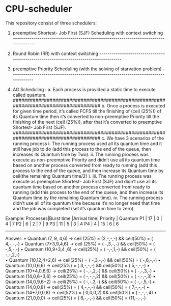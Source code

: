 # CPU-scheduler
This repository consist of three schedulers:


1.	preemptive Shortest- Job First (SJF) Scheduling with context switching 
        -------------------------------------------------------------------------------------
2.	Round Robin (RR) with context switching
        -------------------------------------------------------------------------------------
3.	preemptive  Priority Scheduling (with the solving of starvation problem)
        -------------------------------------------------------------------------------------
        
4.	AG  Scheduling : 
  a.	Each process is provided a static time to execute called quantum.
        #####################################################################################
  b.	Once a process is executed for given time period, it’s called FCFS till the finishing of (ceil (25%)) of its Quantum time then      it’s converted to non-preemptive Priority till the finishing of the next (ceil (25%)), after that it’s converted to preemptive Shortest-  Job First (SJF).
        #####################################################################################
  c.	We have 3 scenarios of the running process 
    i.	The running process used all its quantum time and it still have job to do (add this process to the end of the queue, then increases its Quantum time by Two).
    ii.	The running process was execute as non-preemptive Priority and didn’t use all its quantum time based on another process converted from ready to running (add this process to the end of the queue, and then increase its Quantum time by  ceil(the remaining Quantum time/2) ).
    iii.	The running process was execute as preemptive Shortest- Job  First (SJF) and didn’t use all its quantum time based on another process converted from ready to running (add this process to the end of the queue, and then increase its Quantum time by the remaining Quantum time).
    iv.	The running process didn’t use all of its quantum time because it’s no longer need that time and the job was completed (set it’s quantum time to zero).







Example:
Processes|Burst time |Arrival time|	Priority | Quantum
  P1	   |    17	   |      0	    |     4	   |    7
  P2	   |    6	     |      2	    |     7	   |    9
  P3	   |    11	   |      5	    |     3	   |    4
  P4	   |    4	     |      15	  |     6	   |    6
  _____________________________________________________

Answer:
•	Quantum (7, 9, 4,6) -> ceil (25%) = (2,-,-,-)  && ceil(50%) = ( 4,-,-,-)
•	Quantum (7+3,9,4,6) -> ceil (25%) = ( -,3,-,-) && ceil(50%) = ( -,5,-,-)
•	Quantum (10,9+3,4 ,6) -> ceil(25%) = ( -,-,1,-)  && ceil(50%) = ( -,-,2,-)  
•	Quantum (10,12,4+2,6) -> ceil(25%) = ( -,3,-,-) && ceil(50%) = ( -,6,-,-)
•	Quantum (10,0,6,6) -> ceil(25%) = ( 3,-,-,-) && ceil(50%) = ( 5,-,-,-) 
•	Quantum (10+4,0,6,6) -> ceil(25%) = ( -,-,2,-) && ceil(50%) = ( -,-,3,-)
•	Quantum (14,0,6+3,6) -> ceil(25%) = ( -,-,-,2) && ceil(50%) = ( -,-,-,3)
•	Quantum (14,0,9,6+2) -> ceil(25%) = ( -,-,3,-) && ceil(50%) = ( -,-,5,-)
•	Quantum (14,0,0,8) -> ceil(25%) = ( 4,-,-,-) && ceil(50%) = ( 7,-,-,-)
•	Quantum (14+7,0,0,8) -> ceil(52%) = ( 0,0,0,2) && ceil(50%) = ( -,-,-,4)
•	Quantum (21,0,0,0) -> ceil(25%) = ( 6,-,-,-) && ceil(50%) = (11,-,-,-)

